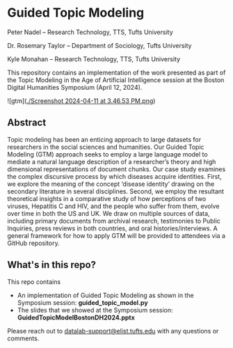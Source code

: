 # Guided Topic Modeling
Peter Nadel – Research Technology, TTS, Tufts University

Dr. Rosemary Taylor – Department of Sociology, Tufts University

Kyle Monahan – Research Technology, TTS, Tufts University

This repository contains an implementation of the work presented as part of the Topic Modeling in the Age of Artificial Intelligence session at the Boston Digital Humanities Symposium (April 12, 2024).

![gtm]([./Screenshot 2024-04-11 at 3.46.53 PM.png](https://github.com/pnadelofficial/guided_topic_modeling/blob/main/Screenshot%202024-04-11%20at%203.46.53%20PM.png))

## Abstract
Topic modeling has been an enticing approach to large datasets for researchers in the social sciences and humanities. Our Guided Topic Modeling (GTM) approach seeks to employ a large language model to mediate a natural language description of a researcher’s theory and high dimensional representations of document chunks. Our case study examines the complex discursive process by which diseases acquire identities. First, we explore the meaning of the concept ‘disease identity’ drawing on the secondary literature in several disciplines. Second, we employ the resultant theoretical insights in a comparative study of how perceptions of two viruses, Hepatitis C and HIV, and the people who suffer from them, evolve over time in both the US and UK. We draw on multiple sources of data, including primary documents from archival research, testimonies to Public Inquiries, press reviews in both countries, and oral histories/interviews. A general framework for how to apply GTM will be provided to attendees via a GitHub repository.

## What's in this repo?
This repo contains
- An implementation of Guided Topic Modeling as shown in the Symposium session: **guided_topic_model.py**
- The slides that we showed at the Symposium session: **GuidedTopicModelBostonDH2024.pptx**

Please reach out to datalab-support@elist.tufts.edu with any questions or comments.
